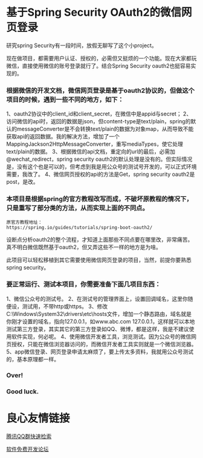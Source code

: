 # 基于Spring Security OAuth2的微信网页登录

研究spring Security有一段时间，放假无聊写了这个小project。

现在做项目，都需要用户认证、授权的，必需但又挺烦的一个功能。现在大家都玩微信，直接使用微信的账号登录就行了。结合Spring Security oauth2也挺容易实现的。

### 根据微信的开发文档，微信网页登录是基于oauth2协议的，但做这个项目的时候，遇到一些不同的地方，如下：
1、oauth2协议中的client_id和client_secret，在微信中是appid与secret； 
2、访问微信的api时，返回的数据是json，但content-type是text/plain，spring的默认的messageConverter是不会转换text/plain的数据为对象map，从而导致不能获取api的返回数据。我的解决方法，增加了一个MappingJackson2HttpMessageConverter，重写mediaTypes，使它处理text/plain的数据。 
3、根据微信的api文档，重定向的url的最后，必需加@wechat_redirect，spring security oauth2的默认处理是没有的。但实际情况是，没有这个也是可以的，但考虑到我是用公众号的测试号开发的，可以正式环境需要，我改了。 
4、微信网页授权的api的方法是Get，spring security oauth2是post，是改。

### 本项目是根据spring的官方教程改写而成，不破坏原教程的情况下，只是重写了部分类的方法，从而实现上面的不同点。
	原官方教程地址：
	https://spring.io/guides/tutorials/spring-boot-oauth2/

设断点分析oauth2的整个流程，才知道上面那些不同点要在哪里改，非常痛苦。真不明白微信既然基于oauth2，但又弄这些不一样的地方是为啥。

此项目可以轻松移植到其它需要使用微信网页登录的项目，当然，前提你要熟悉spring security。

### 要正常运行、测试本项目，你需要准备下面几项目东西：
1、微信公众号的测试号。 
2、在测试号的管理界面上，设置回调域名，这里你随便设，测试用，不带http或https。 
3、修改C:\Windows\System32\drivers\etc\hosts文件，增加一个静态路由，域名就是你刚才设置的域名，指向127.0.0.1，如www.abc.com 127.0.0.1，这样就可以本地测试第三方登录，其实其它的第三方登录如QQ、微博，都是这样，我是不建议使用软件实现，何必呢。 
4、使用微信开发者工具，浏览测试。因为公众号的微信网页授权，只能在微信浏览器访问的，而微信开发者工具实则就是一个微信浏览器。 
5、app微信登录、网页登录申请太麻烦了，要上传太多资料，我就用公众号测试的，基本原理都一样。 

### Over!
### Good luck.

 # 良心友情链接

[腾讯QQ群快速检索](http://u.720life.cn/s/8cf73f7c)

[软件免费开发论坛](http://u.720life.cn/s/bbb01dc0)